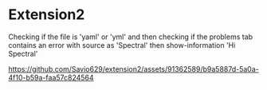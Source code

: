 # Extension2 

Checking if the file is 'yaml' or 'yml' and then checking if the problems tab contains an error with source as 'Spectral' then show-information 'Hi Spectral'



https://github.com/Savio629/extension2/assets/91362589/b9a5887d-5a0a-4f10-b59a-faa57c824564

